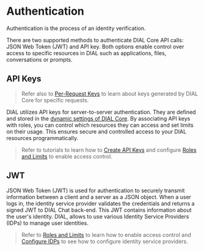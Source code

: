# Authentication

Authentication is the process of an identity verification.

There are two supported methods to authenticate DIAL Core API calls: JSON Web Token (JWT) and API key. Both options enable control over access to specific resources in DIAL such as applications, files, conversations or prompts.

## API Keys

> Refer also to [Per-Request Keys](/docs/platform/3.core/3.per-request-keys.md) to learn about keys generated by DIAL Core for specific requests.

DIAL utilizes API keys for server-to-server authentication. They are defined and stored in the [dynamic settings of DIAL Core](https://github.com/epam/ai-dial-core?tab=readme-ov-file#dynamic-settings). By associating API keys with roles, you can control which resources they can access and set limits on their usage. This ensures secure and controlled access to your DIAL resources programmatically.

> Refer to tutorials to learn how to [Create API Keys](/docs/tutorials/2.devops/2.auth-and-access-control/0.api-keys.md) and configure [Roles and Limits](/docs/tutorials/2.devops/2.auth-and-access-control/0.api-keys.md) to enable access control.

## JWT

JSON Web Token (JWT) is used for authentication to securely transmit information between a client and a server as a JSON object. When a user logs in, the identity service provider validates the credentials and returns a signed JWT to DIAL Chat back-end. This JWT contains information about the user's identity. DIAL, allows to use various Identity Service Providers (IDPs) to manage user identities.

> Refer to [Roles and Limits](/docs/tutorials/2.devops/2.auth-and-access-control/1.jwt.md) to learn how to enable access control and [Configure IDPs](/docs/tutorials/2.devops/2.auth-and-access-control/2.configure-idps/0.overview.md) to see how to configure identity service providers.